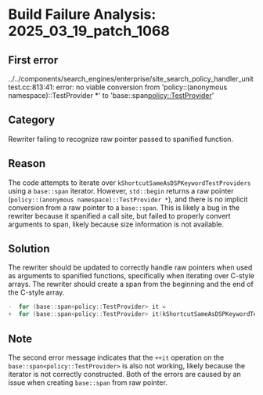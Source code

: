# Build Failure Analysis: 2025_03_19_patch_1068

## First error

../../components/search_engines/enterprise/site_search_policy_handler_unittest.cc:813:41: error: no viable conversion from 'policy::(anonymous namespace)::TestProvider *' to 'base::span<policy::TestProvider>'

## Category
Rewriter failing to recognize raw pointer passed to spanified function.

## Reason
The code attempts to iterate over `kShortcutSameAsDSPKeywordTestProviders` using a `base::span` iterator. However, `std::begin` returns a raw pointer (`policy::(anonymous namespace)::TestProvider *`), and there is no implicit conversion from a raw pointer to a `base::span`. This is likely a bug in the rewriter because it spanified a call site, but failed to properly convert arguments to span, likely because size information is not available.

## Solution
The rewriter should be updated to correctly handle raw pointers when used as arguments to spanified functions, specifically when iterating over C-style arrays. The rewriter should create a span from the beginning and the end of the C-style array.

```c++
-  for (base::span<policy::TestProvider> it =
+  for (base::span<policy::TestProvider> it(kShortcutSameAsDSPKeywordTestProviders, std::size(kShortcutSameAsDSPKeywordTestProviders));

```

## Note
The second error message indicates that the `++it` operation on the `base::span<policy::TestProvider>` is also not working, likely because the iterator is not correctly constructed. Both of the errors are caused by an issue when creating `base::span` from raw pointer.